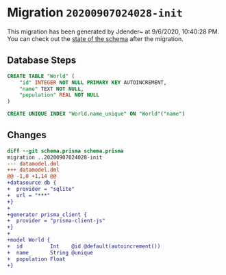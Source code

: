 # Migration `20200907024028-init`

This migration has been generated by Jdender~ at 9/6/2020, 10:40:28 PM.
You can check out the [state of the schema](./schema.prisma) after the migration.

## Database Steps

```sql
CREATE TABLE "World" (
    "id" INTEGER NOT NULL PRIMARY KEY AUTOINCREMENT,
    "name" TEXT NOT NULL,
    "population" REAL NOT NULL
)

CREATE UNIQUE INDEX "World.name_unique" ON "World"("name")
```

## Changes

```diff
diff --git schema.prisma schema.prisma
migration ..20200907024028-init
--- datamodel.dml
+++ datamodel.dml
@@ -1,0 +1,14 @@
+datasource db {
+  provider = "sqlite"
+  url = "***"
+}
+
+generator prisma_client {
+  provider = "prisma-client-js"
+}
+
+model World {
+  id         Int    @id @default(autoincrement())
+  name       String @unique
+  population Float
+}
```
